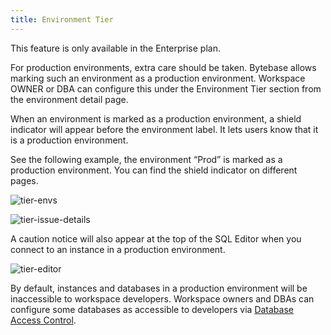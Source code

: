 ```yaml
---
title: Environment Tier
---
```


<hint-block type="info">

This feature is only available in the Enterprise plan.

</hint-block>

For production environments, extra care should be taken. Bytebase allows marking such an environment as a production environment. Workspace OWNER or DBA can configure this under the Environment Tier section from the environment detail page.

When an environment is marked as a production environment, a shield indicator will appear before the environment label. It lets users know that it is a production environment.

See the following example, the environment “Prod” is marked as a production environment. You can find the shield indicator on different pages.

![tier-envs](/docs/administration/tier/env-tier-envs.webp)

![tier-issue-details](/docs/administration/tier/env-tier-issue-details.webp)

A caution notice will also appear at the top of the SQL Editor when you connect to an instance in a production environment.

![tier-editor](/docs/administration/tier/env-tier-editor.webp)

By default, instances and databases in a production environment will be inaccessible to workspace developers. Workspace owners and DBAs can configure some databases as accessible to developers via [Database Access Control](/docs/administration/database-access-control).
